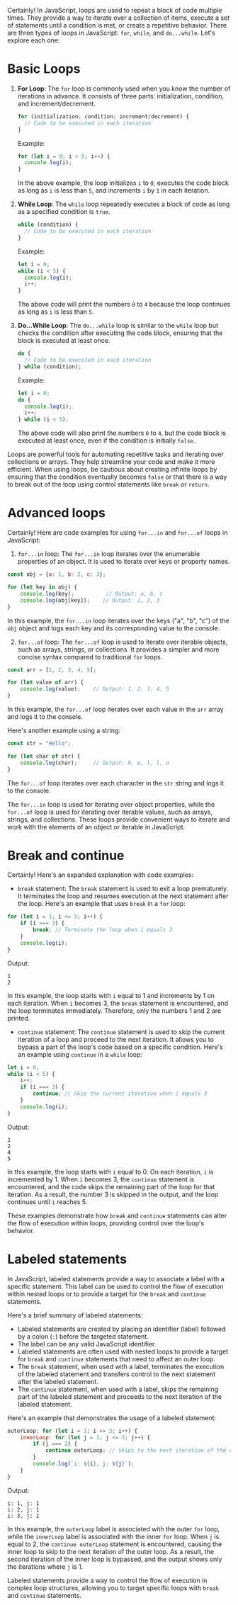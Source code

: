 Certainly! In JavaScript, loops are used to repeat a block of code multiple times. They provide a way to iterate over a
collection of items, execute a set of statements until a condition is met, or create a repetitive behavior. There are
three types of loops in JavaScript: `for`, `while`, and `do...while`. Let's explore each one:

# Basic Loops

1. **For Loop**: The `for` loop is commonly used when you know the number of iterations in advance. It consists of three
   parts: initialization, condition, and increment/decrement.

   ```javascript
   for (initialization; condition; increment/decrement) {
     // Code to be executed in each iteration
   }
   ```

   Example:

   ```javascript
   for (let i = 0; i < 5; i++) {
     console.log(i);
   }
   ```

   In the above example, the loop initializes `i` to `0`, executes the code block as long as `i` is less than `5`, and
   increments `i` by `1` in each iteration.

2. **While Loop**: The `while` loop repeatedly executes a block of code as long as a specified condition is `true`.

   ```javascript
   while (condition) {
     // Code to be executed in each iteration
   }
   ```

   Example:

   ```javascript
   let i = 0;
   while (i < 5) {
     console.log(i);
     i++;
   }
   ```

   The above code will print the numbers `0` to `4` because the loop continues as long as `i` is less than `5`.

3. **Do...While Loop**: The `do...while` loop is similar to the `while` loop but checks the condition after executing
   the code block, ensuring that the block is executed at least once.

   ```javascript
   do {
     // Code to be executed in each iteration
   } while (condition);
   ```

   Example:

   ```javascript
   let i = 0;
   do {
     console.log(i);
     i++;
   } while (i < 5);
   ```

   The above code will also print the numbers `0` to `4`, but the code block is executed at least once, even if the
   condition is initially `false`.

Loops are powerful tools for automating repetitive tasks and iterating over collections or arrays. They help streamline
your code and make it more efficient. When using loops, be cautious about creating infinite loops by ensuring that the
condition eventually becomes `false` or that there is a way to break out of the loop using control statements
like `break` or `return`.

# Advanced loops

Certainly! Here are code examples for using `for...in` and `for...of` loops in JavaScript:

1. `for...in` loop:
   The `for...in` loop iterates over the enumerable properties of an object. It is used to iterate over keys or property
   names.

```javascript
const obj = {a: 1, b: 2, c: 3};

for (let key in obj) {
    console.log(key);          // Output: a, b, c
    console.log(obj[key]);    // Output: 1, 2, 3
}
```

In this example, the `for...in` loop iterates over the keys ("a", "b", "c") of the `obj` object and logs each key and
its corresponding value to the console.

2. `for...of` loop:
   The `for...of` loop is used to iterate over iterable objects, such as arrays, strings, or collections. It provides a
   simpler and more concise syntax compared to traditional `for` loops.

```javascript
const arr = [1, 2, 3, 4, 5];

for (let value of arr) {
    console.log(value);    // Output: 1, 2, 3, 4, 5
}
```

In this example, the `for...of` loop iterates over each value in the `arr` array and logs it to the console.

Here's another example using a string:

```javascript
const str = "Hello";

for (let char of str) {
    console.log(char);     // Output: H, e, l, l, o
}
```

The `for...of` loop iterates over each character in the `str` string and logs it to the console.

The `for...in` loop is used for iterating over object properties, while the `for...of` loop is used for iterating over
iterable values, such as arrays, strings, and collections. These loops provide convenient ways to iterate and work with
the elements of an object or iterable in JavaScript.

# Break and continue

Certainly! Here's an expanded explanation with code examples:

- `break` statement:
  The `break` statement is used to exit a loop prematurely. It terminates the loop and resumes execution at the next
  statement after the loop. Here's an example that uses `break` in a `for` loop:

```javascript
for (let i = 1; i <= 5; i++) {
    if (i === 3) {
        break; // Terminate the loop when i equals 3
    }
    console.log(i);
}
```

Output:

```
1
2
```

In this example, the loop starts with `i` equal to 1 and increments by 1 on each iteration. When `i` becomes 3,
the `break` statement is encountered, and the loop terminates immediately. Therefore, only the numbers 1 and 2 are
printed.

- `continue` statement:
  The `continue` statement is used to skip the current iteration of a loop and proceed to the next iteration. It allows
  you to bypass a part of the loop's code based on a specific condition. Here's an example using `continue` in a `while`
  loop:

```javascript
let i = 0;
while (i < 5) {
    i++;
    if (i === 3) {
        continue; // Skip the current iteration when i equals 3
    }
    console.log(i);
}
```

Output:

```
1
2
4
5
```

In this example, the loop starts with `i` equal to 0. On each iteration, `i` is incremented by 1. When `i` becomes 3,
the `continue` statement is encountered, and the code skips the remaining part of the loop for that iteration. As a
result, the number 3 is skipped in the output, and the loop continues until `i` reaches 5.

These examples demonstrate how `break` and `continue` statements can alter the flow of execution within loops, providing
control over the loop's behavior.

# Labeled statements

In JavaScript, labeled statements provide a way to associate a label with a specific statement. This label can be used
to control the flow of execution within nested loops or to provide a target for the `break` and `continue` statements.

Here's a brief summary of labeled statements:

- Labeled statements are created by placing an identifier (label) followed by a colon (`:`) before the targeted
  statement.
- The label can be any valid JavaScript identifier.
- Labeled statements are often used with nested loops to provide a target for `break` and `continue` statements that
  need to affect an outer loop.
- The `break` statement, when used with a label, terminates the execution of the labeled statement and transfers control
  to the next statement after the labeled statement.
- The `continue` statement, when used with a label, skips the remaining part of the labeled statement and proceeds to
  the next iteration of the labeled statement.

Here's an example that demonstrates the usage of a labeled statement:

```javascript
outerLoop: for (let i = 1; i <= 3; i++) {
    innerLoop: for (let j = 1; j <= 3; j++) {
        if (j === 2) {
            continue outerLoop; // Skips to the next iteration of the outer loop
        }
        console.log(`i: ${i}, j: ${j}`);
    }
}
```

Output:

```
i: 1, j: 1
i: 2, j: 1
i: 3, j: 1
```

In this example, the `outerLoop` label is associated with the outer `for` loop, while the `innerLoop` label is
associated with the inner `for` loop. When `j` is equal to 2, the `continue outerLoop` statement is encountered, causing
the inner loop to skip to the next iteration of the outer loop. As a result, the second iteration of the inner loop is
bypassed, and the output shows only the iterations where `j` is 1.

Labeled statements provide a way to control the flow of execution in complex loop structures, allowing you to target
specific loops with `break` and `continue` statements.